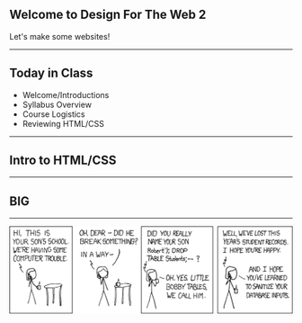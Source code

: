 ## Welcome to Design For The Web 2

Let's make some websites!

---

## Today in Class

- Welcome/Introductions
- Syllabus Overview
- Course Logistics
- Reviewing HTML/CSS

---

## Intro to HTML/CSS

---

## <h2 class="r-fit-text">BIG</h2>

---

![Bobby Tables](bobby-tables.png)
